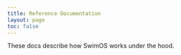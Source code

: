 ```yaml
---
title: Reference Documentation
layout: page
toc: false
---
```


These docs describe how SwimOS works under the hood.

